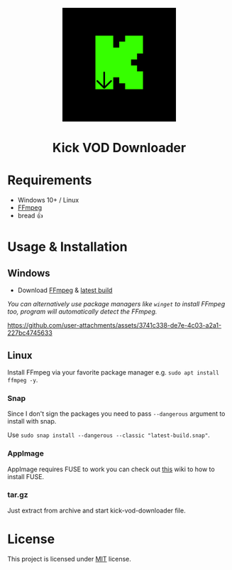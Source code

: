 <p align="center">
  <img src="https://github.com/CrawLeyYou/kick-vod-downloader/blob/main/public/logo.png?raw=true", width="256" height="256" />
</p>
<h1 align="center"> Kick VOD Downloader </h1>

# Requirements 
- Windows 10+ / Linux
- [FFmpeg](https://www.ffmpeg.org/download.html)
- bread 👍

# Usage & Installation
## Windows
- Download [FFmpeg](https://www.ffmpeg.org/download.html#build-windows) & [latest build](https://github.com/CrawLeyYou/kick-vod-downloader/releases/latest)

*You can alternatively use package managers like `winget` to install FFmpeg too, program will automatically detect the FFmpeg.*

https://github.com/user-attachments/assets/3741c338-de7e-4c03-a2a1-227bc4745633

## Linux
 Install FFmpeg via your favorite package manager e.g. `sudo apt install ffmpeg -y`.
  ### Snap
  Since I don't sign the packages you need to pass `--dangerous` argument to install with snap.

  Use `sudo snap install --dangerous --classic "latest-build.snap"`.
  ### AppImage
  AppImage requires FUSE to work you can check out [this](https://github.com/AppImage/AppImageKit/wiki/FUSE) wiki to how to install FUSE.
  ### tar.gz
  Just extract from archive and start kick-vod-downloader file.
# License
This project is licensed under [MIT](https://opensource.org/licenses/MIT) license.
